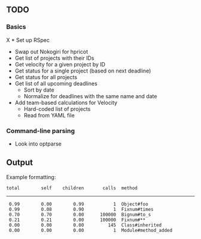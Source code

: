 ## TODO

### Basics

X * Set up RSpec
* Swap out Nokogiri for hpricot
* Get list of projects with their IDs
* Get velocity for a given project by ID
* Get status for a single project (based on next deadline)
* Get status for all projects
* Get list of all upcoming deadlines
  * Sort by date
  * Normalize for deadlines with the same name and date
* Add team-based calculations for Velocity
  * Hard-coded list of projects
  * Read from YAML file

### Command-line parsing

* Look into optparse

## Output

Example formatting:

    total        self    children       calls  method
----------------------------------------------------------------
     0.99        0.00        0.99           1  Object#foo
     0.99        0.08        0.90           1  Fixnum#times
     0.70        0.70        0.00      100000  Bignum#to_s
     0.21        0.21        0.00      100000  Fixnum#**
     0.00        0.00        0.00         145  Class#inherited
     0.00        0.00        0.00           1  Module#method_added
